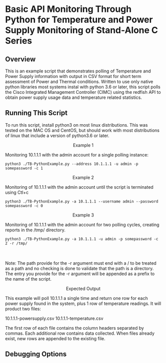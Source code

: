 # Basic API Monitoring Through Python for Temperature and Power Supply Monitoring of Stand-Alone C Series

## Overview
This is an example script that demonstrates polling of Temperature and Power Supply information with output in CSV format for short term assessment of Power and Thermal conditions. Written to use only native python libraries most systems instal with python 3.6 or later, this script polls the Cisco Integrated Management Controller (CIMC) using the redfish API to obtain power supply usage data and temperature related statistics. 

## Running This Script
To run this script, install python3 on most linux distributions. This was tested on the MAC OS and CentOS, but should work with most distributions of linux that include a version of python3.6 or later.

<p align="center">Example 1</p>
Monitoring 10.1.1.1 with the admin account for a single polling instance:

```
python3 ./TB-PythonExample.py --address 10.1.1.1 -u admin -p somepassword -c 1
```

<p align="center">Example 2</p>
Monitoring of 10.1.1.1 with the admin account until the script is terminated using Ctl+c

```
python3 ./TB-PythonExample.py -a 10.1.1.1 --username admin --password somepassword -c 0
```
<p align="center">Example 3</p>
Monitoring of 10.1.1.1 with the admin account for two polling cycles, creating reports in the /tmp/ directory.

```
python3 ./TB-PythonExample.py -a 10.1.1.1 -u admin -p somepassword -c 2 -r /tmp/
```
<br><br>
Note: The path provide for the -r argument must end with a / to be treated as a path and no checking is done to validate that the path is a directory. The entry you provide for the -r argument will be appended as a prefix to the name of the script. 

<p align="center">Expected Output</p>
This example will poll 10.1.1.1 a single time and return one row for each power supply found in the system, plus 1 row of temperature readings. It will product two files:

10.1.1.1-powersupply.csv
10.1.1.1-temperature.csv

The first row of each file contains the column headers separated by commas. Each additional row contains data collected. When files already exist, new rows are appended to the existing file. 

## Debugging Options


